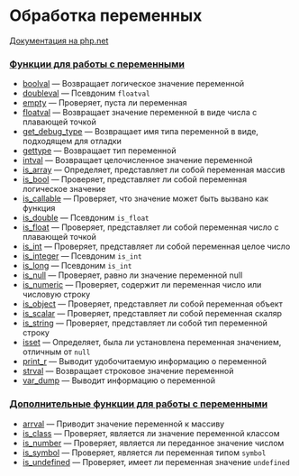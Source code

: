 # Обработка переменных

[Документация на php.net](https://www.php.net/manual/ru/book.var.php)

### [Функции для работы с переменными](./var/func.md)

-   [boolval](./var/func/boolval.md) &mdash; Возвращает логическое значение переменной
-   [doubleval](./var/func/doubleval.md) &mdash; Псевдоним `floatval`
-   [empty](./var/func/empty.md) &mdash; Проверяет, пуста ли переменная
-   [floatval](./var/func/floatval.md) &mdash; Возвращает значение переменной в виде числа с
    плавающей точкой
-   [get_debug_type](./var/func/get_debug_type.md) &mdash; Возвращает имя типа переменной в виде,
    подходящем для отладки
-   [gettype](./var/func/gettype.md) &mdash; Возвращает тип переменной
-   [intval](./var/func/intval.md) &mdash; Возвращает целочисленное значение переменной
-   [is_array](./var/func/is_array.md) &mdash; Определяет, представляет ли собой переменная массив
-   [is_bool](./var/func/is_bool.md) &mdash; Проверяет, представляет ли собой переменная логическое
    значение
-   [is_callable](./var/func/is_callable.md) &mdash; Проверяет, что значение может быть вызвано как
    функция
-   [is_double](./var/func/is_double.md) &mdash; Псевдоним `is_float`
-   [is_float](./var/func/is_float.md) &mdash; Проверяет, представляет ли собой переменная число с
    плавающей точкой
-   [is_int](./var/func/is_int.md) &mdash; Проверяет, представляет ли собой переменная целое число
-   [is_integer](./var/func/is_integer.md) &mdash; Псевдоним `is_int`
-   [is_long](./var/func/is_long.md) &mdash; Псевдоним `is_int`
-   [is_null](./var/func/is_null.md) &mdash; Проверяет, равно ли значение переменной null
-   [is_numeric](./var/func/is_numeric.md) &mdash; Проверяет, содержит ли переменная число или
    числовую строку
-   [is_object](./var/func/is_object.md) &mdash; Проверяет, представляет ли собой переменная объект
-   [is_scalar](./var/func/is_scalar.md) &mdash; Проверяет, представляет ли собой переменная скаляр
-   [is_string](./var/func/is_string.md) &mdash; Проверяет, представляет ли собой тип переменной
    строку
-   [isset](./var/func/isset.md) &mdash; Определяет, была ли установлена переменная значением,
    отличным от `null`
-   [print_r](./var/func/print_r.md) &mdash; Выводит удобочитаемую информацию о переменной
-   [strval](./var/func/strval.md) &mdash; Возвращает строковое значение переменной
-   [var_dump](./var/func/var_dump.md) &mdash; Выводит информацию о переменной

### [Дополнительные функции для работы с переменными](./var/other.md)

-   [arrval](./var/other/arrval.md) &mdash; Приводит значение переменной к массиву
-   [is_class](./var/other/is_class.md) &mdash; Проверяет, является ли значение переменной классом
-   [is_number](./var/other/is_number.md) &mdash; Проверяет, является ли переданное значение числом
-   [is_symbol](./var/other/is_symbol.md) &mdash; Проверяет, является ли переменная типом `symbol`
-   [is_undefined](./var/other/is_undefined.md) &mdash; Проверяет, имеет ли переменная значение
    `undefined`

